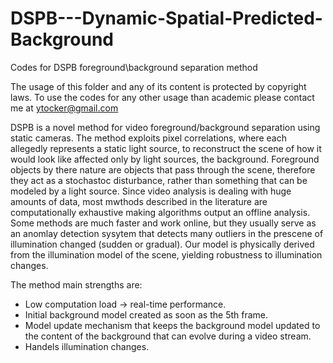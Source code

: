 # DSPB---Dynamic-Spatial-Predicted-Background
Codes for DSPB foreground\background separation method

The usage of this folder and any of its content is protected by copyright laws.
To use the codes for any other usage than academic please contact me at ytocker@gmail.com

DSPB is a novel method for video foreground/background separation using static cameras.
The method exploits pixel correlations, where each allegedly represents a static light source, to reconstruct the scene of
how it would look like affected only by light sources, the background. Foreground objects by there nature are objects that pass through the scene, therefore they act as a stochastoc disturbance, rather than something that can be modeled by a light source.
Since video analysis is dealing with huge amounts of data, most mwthods described in the literature are computationally exhaustive making algorithms output an offline analysis.
Some methods are much faster and work online, but they usually serve as an anomlay detection sysytem that detects many outliers in the prescene of illumination changed (sudden or gradual).
Our model is physically derived from the illumination model of the scene, yielding robustness to illumination changes.


The method main strengths are:
* Low computation load -> real-time performance.
* Initial background model created as soon as the 5th frame.
* Model update mechanism that keeps the background model updated to the content of the background that can evolve during a video stream.
* Handels illumination changes.
